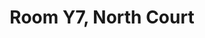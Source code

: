 ---
basin: 'No'
cudn: true
floor: First
grade: 4
images:
- /room_database/images/noc/Y7_1.JPG
- /room_database/images/noc/Y7_2.JPG
living_room: 'No'
location: North Court
name: Y7
network: Wired and Wireless
title: Room Y7, North Court
---